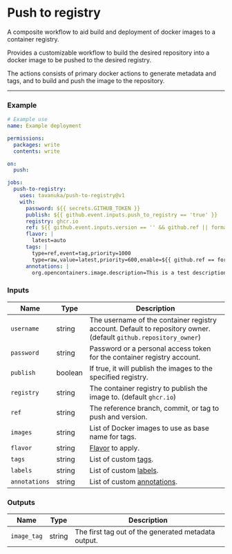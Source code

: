 # Push to registry

A composite workflow to aid build and deployment of docker images to a container registry.

Provides a customizable workflow to build the desired repository into a docker image to be pushed to the desired registry.

The actions consists of primary docker actions to generate metadata and tags, and to build and push the image to the repository.

---

### Example

```yaml
# Example use
name: Example deployment

permissions:
  packages: write
  contents: write

on:
  push:

jobs:
  push-to-registry:
    uses: tavanuka/push-to-registry@v1
    with:
      password: ${{ secrets.GITHUB_TOKEN }}
      publish: ${{ github.event.inputs.push_to_registry == 'true' }}
      registry: ghcr.io
      ref: ${{ github.event.inputs.version == '' && github.ref || format('refs/tags/{0}', github.event.inputs.version)  }}
      flavor: |
        latest=auto
      tags: |
        type=ref,event=tag,priority=1000
        type=raw,value=latest,priority=600,enable=${{ github.ref == format('refs/heads/{0}', 'main') }}
      annotations: |
        org.opencontainers.image.description=This is a test description
```

### Inputs

| Name          | Type    | Description                                                                                                             |
| ------------- | ------- | ----------------------------------------------------------------------------------------------------------------------- |
| `username`    | string  | The username of the container registry account. Default to repository owner. (default `github.repository_owner`)        |
| `password`    | string  | Password or a personal access token for the container registry account.                                                 |
| `publish`     | boolean | If true, it will publish the images to the specified registry.                                                          |
| `registry`    | string  | The container registry to publish the image to. (default `ghcr.io`)                                                     |
| `ref`         | string  | The reference branch, commit, or tag to push and version.                                                               |
| `images`      | string  | List of Docker images to use as base name for tags.                                                                     |
| `flavor`      | string  | [Flavor](https://github.com/docker/metadata-action?tab=readme-ov-file#flavor-input) to apply.                           |
| `tags`        | string  | List of custom [tags](https://github.com/docker/metadata-action?tab=readme-ov-file#tags-input).                         |
| `labels`      | string  | List of custom [labels](https://github.com/docker/metadata-action?tab=readme-ov-file#overwrite-labels-and-annotations). |
| `annotations` | string  | List of custom [annotations](https://github.com/docker/metadata-action?tab=readme-ov-file#annotations).                 |

### Outputs

| Name        | Type   | Description                                         |
| ----------- | ------ | --------------------------------------------------- |
| `image_tag` | string | The first tag out of the generated metadata output. |

